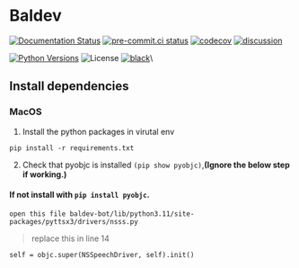 # Baldev
[![Documentation Status](https://readthedocs.org/projects/Baldev/badge/?version=latest)](https://Baldev.readthedocs.io/en/latest/?badge=latest)
[![pre-commit.ci status](https://results.pre-commit.ci/badge/github/Akhil-Sharma30/Baldev/main.svg)](https://results.pre-commit.ci/latest/github/Akhil-Sharma30/Baldev/main)
[![codecov](https://codecov.io/gh/Akhil-Sharma30/Baldev/branch/main/graph/badge.svg?token=L6ObHKhaZ7)](https://codecov.io/gh/Akhil-Sharma30/Baldev)
[![discussion](https://img.shields.io/static/v1?label=Discussions&message=Ask&color=blue&logo=github)](https://github.com/Akhil-Sharma30/Baldev/discussions)

[![Python Versions](https://img.shields.io/pypi/pyversions/Baldev)](https://pypi.org/project/Baldev/)
![License](https://img.shields.io/github/LICENSE/Akhil-Sharma30/Baldev?color=blue)
[![black](https://img.shields.io/badge/code%20style-black-000000.svg)](https://github.com/psf/black)\

## Install dependencies
### MacOS
1. Install the python packages in virutal env
```
pip install -r requirements.txt
```
2.  Check that pyobjc is installed `(pip show pyobjc)`,**(Ignore the below step if working.)**

#### If not install with `pip install pyobjc`. 
```
open this file baldev-bot/lib/python3.11/site-packages/pyttsx3/drivers/nsss.py
```
> replace this in line 14
```
self = objc.super(NSSpeechDriver, self).init()
```
